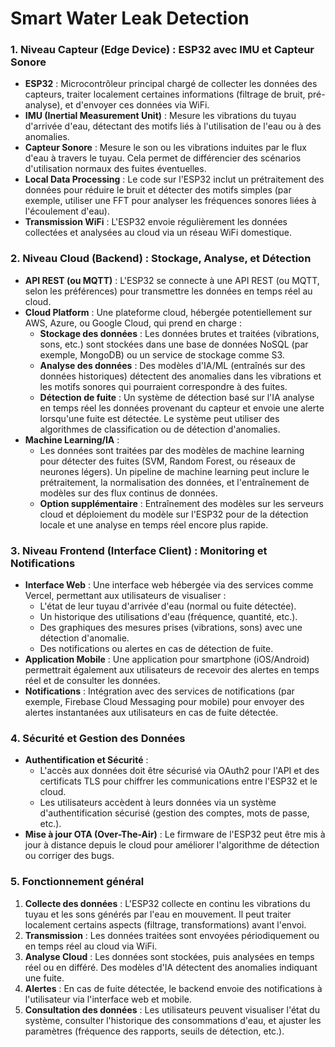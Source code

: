 # Smart Water Leak Detection

### **1. Niveau Capteur (Edge Device) : ESP32 avec IMU et Capteur Sonore**
- **ESP32** : Microcontrôleur principal chargé de collecter les données des capteurs, traiter localement certaines informations (filtrage de bruit, pré-analyse), et d'envoyer ces données via WiFi.
- **IMU (Inertial Measurement Unit)** : Mesure les vibrations du tuyau d'arrivée d'eau, détectant des motifs liés à l'utilisation de l'eau ou à des anomalies.
- **Capteur Sonore** : Mesure le son ou les vibrations induites par le flux d'eau à travers le tuyau. Cela permet de différencier des scénarios d'utilisation normaux des fuites éventuelles.
- **Local Data Processing** : Le code sur l'ESP32 inclut un prétraitement des données pour réduire le bruit et détecter des motifs simples (par exemple, utiliser une FFT pour analyser les fréquences sonores liées à l'écoulement d'eau).
- **Transmission WiFi** : L'ESP32 envoie régulièrement les données collectées et analysées au cloud via un réseau WiFi domestique.

### **2. Niveau Cloud (Backend) : Stockage, Analyse, et Détection**
- **API REST (ou MQTT)** : L'ESP32 se connecte à une API REST (ou MQTT, selon les préférences) pour transmettre les données en temps réel au cloud.
- **Cloud Platform** : Une plateforme cloud, hébergée potentiellement sur AWS, Azure, ou Google Cloud, qui prend en charge :
  - **Stockage des données** : Les données brutes et traitées (vibrations, sons, etc.) sont stockées dans une base de données NoSQL (par exemple, MongoDB) ou un service de stockage comme S3.
  - **Analyse des données** : Des modèles d'IA/ML (entraînés sur des données historiques) détectent des anomalies dans les vibrations et les motifs sonores qui pourraient correspondre à des fuites.
  - **Détection de fuite** : Un système de détection basé sur l'IA analyse en temps réel les données provenant du capteur et envoie une alerte lorsqu'une fuite est détectée. Le système peut utiliser des algorithmes de classification ou de détection d'anomalies.
- **Machine Learning/IA** :
  - Les données sont traitées par des modèles de machine learning pour détecter des fuites (SVM, Random Forest, ou réseaux de neurones légers). Un pipeline de machine learning peut inclure le prétraitement, la normalisation des données, et l'entraînement de modèles sur des flux continus de données.
  - **Option supplémentaire** : Entraînement des modèles sur les serveurs cloud et déploiement du modèle sur l'ESP32 pour de la détection locale et une analyse en temps réel encore plus rapide.

### **3. Niveau Frontend (Interface Client) : Monitoring et Notifications**
- **Interface Web** : Une interface web hébergée via des services comme Vercel, permettant aux utilisateurs de visualiser :
  - L'état de leur tuyau d'arrivée d'eau (normal ou fuite détectée).
  - Un historique des utilisations d'eau (fréquence, quantité, etc.).
  - Des graphiques des mesures prises (vibrations, sons) avec une détection d'anomalie.
  - Des notifications ou alertes en cas de détection de fuite.
- **Application Mobile** : Une application pour smartphone (iOS/Android) permettrait également aux utilisateurs de recevoir des alertes en temps réel et de consulter les données.
- **Notifications** : Intégration avec des services de notifications (par exemple, Firebase Cloud Messaging pour mobile) pour envoyer des alertes instantanées aux utilisateurs en cas de fuite détectée.

### **4. Sécurité et Gestion des Données**
- **Authentification et Sécurité** :
  - L'accès aux données doit être sécurisé via OAuth2 pour l'API et des certificats TLS pour chiffrer les communications entre l'ESP32 et le cloud.
  - Les utilisateurs accèdent à leurs données via un système d'authentification sécurisé (gestion des comptes, mots de passe, etc.).
- **Mise à jour OTA (Over-The-Air)** : Le firmware de l'ESP32 peut être mis à jour à distance depuis le cloud pour améliorer l'algorithme de détection ou corriger des bugs.
  
### **5. Fonctionnement général**
1. **Collecte des données** : L'ESP32 collecte en continu les vibrations du tuyau et les sons générés par l'eau en mouvement. Il peut traiter localement certains aspects (filtrage, transformations) avant l'envoi.
2. **Transmission** : Les données traitées sont envoyées périodiquement ou en temps réel au cloud via WiFi.
3. **Analyse Cloud** : Les données sont stockées, puis analysées en temps réel ou en différé. Des modèles d'IA détectent des anomalies indiquant une fuite.
4. **Alertes** : En cas de fuite détectée, le backend envoie des notifications à l'utilisateur via l'interface web et mobile.
5. **Consultation des données** : Les utilisateurs peuvent visualiser l'état du système, consulter l'historique des consommations d'eau, et ajuster les paramètres (fréquence des rapports, seuils de détection, etc.).
